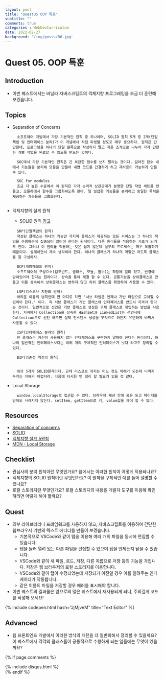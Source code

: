 ```yaml
---
layout: post
title: "Quest05 OOP 특훈"
subtitle: ""
comments: true
categories : WebDevCurriculum
date: 2022-02-27
background: '/img/posts/06.jpg'
---
```


# Quest 05. OOP 특훈

## Introduction
* 이번 퀘스트에서는 바닐라 자바스크립트의 객체지향 프로그래밍을 조금 더 훈련해 보겠습니다.

## Topics
* Separation of Concerns
  ```
    소프트웨어 개발에서 가장 기본적인 원칙 중 하나이며, SOLID 원칙 5개 중 2개(단일 책임 및 인터페이스 분리)가 이 개념에서 직접 파생될 정도로 매우 중요하다. 원칙은 간단한데, 프로그램을 하나의 단일 블록으로 작성하지 말고 작은 조작으로 나누어 각각 간한 한 개별 작업을 완료할 수 있도록 만드는 것이다.

    SOC에서 가장 기본적인 원칙은 긴 복잡한 함수를 쓰지 말라는 것이다. 길어진 함수 내에서 기능들을 분리해 모듈을 만들어 내면 코드를 간결하게 하고 재사용이 가능하게 만들 수 있다.

    SOC for modules
    조금 더 높은 수준에서 이 원칙은 각각 논리적 상관관계가 분명한 단일 작업 세트를 만들고, 모듈하에서 함수를 그룹화하도록 한다. 덜 밀접한 기능들을 분리하고 동일한 목적을 제공하는 기능들을 그룹화한다.
    
  ```
* 객체지향의 설계 원칙
  * SOLID 원칙 [참고](https://www.nextree.co.kr/p6960/)
  ```
    SRP(단일책임의 원칙)
    작성된 클래스는 하나의 기능만 가지며 클래스가 제공하는 모든 서비스는 그 하나의 책임을 수행하는데 집중되어 있어야 한다는 원칙이다. 다른 원리들을 적용하는 기초가 되기도 한다. 그러나 이 원리를 적용하는 것은 쉽지 않은데 실무의 프로세스는 매우 복잡하기 때문이다. 설계하면서 계속 생각해야 한다. 하나의 클래스가 하나의 역할만 하도록 클래스를 잘 구성하자.

    OCP(개방폐쇄의 원칙)
    소프트웨어의 구성요소(컴포넌트, 클래스, 모듈, 함수)는 확장에 열려 있고, 변경에 닫혀있어야 한다는 원리이다. 상속을 통해 해결 할 수 있다. 공통기능을 상위클래스로 만들고 이를 상속해서 상위클래스는 변하지 않고 하위 클래스를 확장하여 사용할 수 있다.

    LSP(리스코브 치환의 원칙)
    어려운 이름의 법칙인데 한 마디로 하면 '서브 타입은 언제나 기반 타입으로 교체할 수 있어야 한다.' 이다. 즉 서브 클래스가 기반 클래스와 인터페이스를 반드시 지켜야 한다는 것이다. 일반적으로 선언은 기반 클래스로 생성은 구체 클래스로 대입하는 방법을 사용한다. 자바에서 Collection을 상속한 HashSet과 LinkedList는 선언시에 Collection으로 선언 해주면 실제 인스턴스 생성을 무엇으로 하든지 유연하게 바꿔서 사용할 수 있다.

    ISP(인터페이스 분리의 원칙)
    한 클래스는 자신이 사용하지 않는 인터페이스를 구현하지 말하야 한다는 원리이다. 하나의 일반적인 인터페이스보다는 여러 개의 구체적인 인터페이스가 낫다 라고도 정의할 수 있다.

    DIP(의존성 역전의 원칙)


    위의 5개가 SOLID원칙이다. 근데 리스코브 까지는 어느 정도 이해가 되는데 나머지 두개는 이해가 어렵더라. 다음에 다시한 번 정리 할 필요가 있을 것 같다.
  ```

  
* Local Storage
  ```
    window.localStorage로 접근할 수 있다. 브라우저 세션 간에 공유 되고 페이지를 닫아도 사라지지 않는다. setItem, getItem으로 키, value값을 제어 할 수 있다.
  ```
## Resources
* [Separation of concerns](https://jonbellah.com/articles/separation-of-concerns/)
* [SOLID](https://en.wikipedia.org/wiki/SOLID)
* [객체지향 설계 5원칙](https://webdoli.tistory.com/210)
* [MDN - Local Storage](https://developer.mozilla.org/ko/docs/Web/API/Window/localStorage)

## Checklist
* 관심사의 분리 원칙이란 무엇인가요? 웹에서는 이러한 원칙이 어떻게 적용되나요?
* 객체지향의 SOLID 원칙이란 무엇인가요? 이 원칙을 구체적인 예를 들어 설명할 수 있나요?
* 로컬 스토리지란 무엇인가요? 로컬 스토리지의 내용을 개발자 도구를 이용해 확인하려면 어떻게 해야 할까요?

## Quest
* 외부 라이브러리나 프레임워크를 사용하지 않고, 자바스크립트를 이용하여 간단한 웹브라우저 기반의 텍스트 에디터를 만들어 보겠습니다.
  * 기본적으로 VSCode와 같이 탭을 이용해 여러 개의 파일을 동시에 편집할 수 있습니다.
  * 탭을 눌러 열려 있는 다른 파일을 편집할 수 있으며 탭을 언제든지 닫을 수 있습니다.
  * VSCode와 같이 새 파일, 로드, 저장, 다른 이름으로 저장 등의 기능을 가집니다. 저장은 웹 브라우저의 로컬 스토리지를 이용합니다.
  * VSCode와 같이 탭이 수정되었는데 저장되기 이전일 경우 이를 알려주는 인디케이터가 작동합니다.
  * 같은 이름의 파일을 저장할 경우 에러를 표시해야 합니다.
* 이번 퀘스트의 결과물은 앞으로의 많은 퀘스트에서 재사용되게 되니, 주의깊게 코드를 작성해 보세요!



{% include codepen.html hash="JjMjveM" title="Text Editor" %}



## Advanced
* 웹 프론트엔드 개발에서 이러한 방식의 패턴을 더 일반화해서 정리할 수 있을까요? 이 퀘스트에서 각각의 클래스들이 공통적으로 수행하게 되는 일들에는 무엇이 있을까요?

{% if page.comments %}
<div id="post-disqus" class="container">
{% include disqus.html %}
</div>
{% endif %}